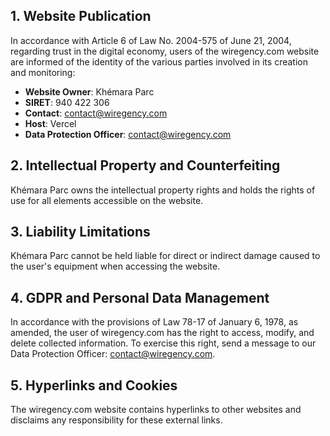 ## 1. Website Publication

In accordance with Article 6 of Law No. 2004-575 of June 21, 2004, regarding trust in the digital economy, users of the wiregency.com website are informed of the identity of the various parties involved in its creation and monitoring:

- **Website Owner**: Khémara Parc
- **SIRET**: 940 422 306
- **Contact**: contact@wiregency.com
- **Host**: Vercel
- **Data Protection Officer**: contact@wiregency.com

## 2. Intellectual Property and Counterfeiting

Khémara Parc owns the intellectual property rights and holds the rights of use for all elements accessible on the website.

## 3. Liability Limitations

Khémara Parc cannot be held liable for direct or indirect damage caused to the user's equipment when accessing the website.

## 4. GDPR and Personal Data Management

In accordance with the provisions of Law 78-17 of January 6, 1978, as amended, the user of wiregency.com has the right to access, modify, and delete collected information. To exercise this right, send a message to our Data Protection Officer: contact@wiregency.com.

## 5. Hyperlinks and Cookies

The wiregency.com website contains hyperlinks to other websites and disclaims any responsibility for these external links.